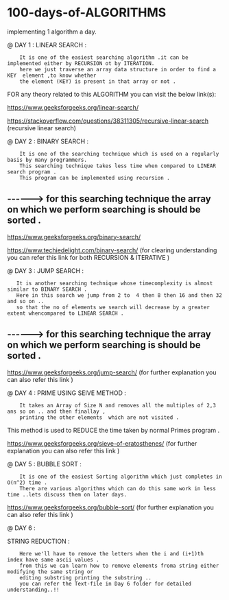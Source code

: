 # 100-days-of-ALGORITHMS
implementing 1 algorithm a day.


@ DAY 1  :
LINEAR SEARCH :

        It is one of the easiest searching algorithm .it can be implemented either by RECURSION ot by ITERATION.
        here we just traverse an array data structure in order to find a KEY  element ,to know whether 
        the element (KEY) is present in that array or not .    
       
 FOR any theory related to this ALGORITHM  you can visit the below link(s):
 
 https://www.geeksforgeeks.org/linear-search/
 
 https://stackoverflow.com/questions/38311305/recursive-linear-search  (recursive linear search)
 


@ DAY 2 :
BINARY SEARCH :

        It is one of the searching technique which is used on a regularly basis by many programmers.
        This searching technique takes less time when compared to LINEAR search program .
        This program can be implemented using recursion .
  ##  ------> for this searching technique the array on which we perform searching is should be sorted .
         
 https://www.geeksforgeeks.org/binary-search/
 
https://www.techiedelight.com/binary-search/  (for clearing understanding you can refer this link for both RECURSION & ITERATIVE )


@ DAY 3 :
JUMP SEARCH :
 
       It is another searching technique whose timecomplexity is almost similar to BINARY SEARCH . 
       Here in this search we jump from 2 to  4 then 8 then 16 and then 32 and so on .. 
       so that the no of elements we search will decrease by a greater extent whencompared to LINEAR SEARCH .
  ##  ------> for this searching technique the array on which we perform searching is should be sorted .
       
https://www.geeksforgeeks.org/jump-search/   (for further explanation you can also refer this link )


@ DAY 4 :
PRIME USING SEIVE METHOD :
 
        It takes an Array of Size N and removes all the multiples of 2,3 ans so on .. and then finallay ,
        printing the other elements  which are not visited .
   This method is used to REDUCE the time taken by normal Primes program .
        
https://www.geeksforgeeks.org/sieve-of-eratosthenes/  (for further explanation you can also refer this link )

@ DAY 5 :
BUBBLE SORT :

        It is one of the easiest Sorting algorithm which just completes in O(n^2) time .
        There are various algorithms which can do this same work in less time ..lets discuss them on later days.
     
 https://www.geeksforgeeks.org/bubble-sort/    (for further explanation you can also refer this link )
 
 @ DAY 6 :
 
 STRING REDUCTION :
 
        Here we'll have to remove the letters when the i and (i+1)th  index have same ascii values .
        from this we can learn how to remove elements froma string either modifying the same string or 
        editing substring printing the substring ..
        you can refer the Text-file in Day 6 folder for detailed understanding..!!
